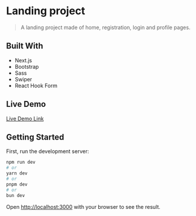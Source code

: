 # Landing project

> A landing project made of home, registration, login and profile pages.



## Built With

- Next.js
- Bootstrap
- Sass
- Swiper
- React Hook Form

## Live Demo

[Live Demo Link](https://charming-sherbet-1d2b09.netlify.app/)


## Getting Started

First, run the development server:

```bash
npm run dev
# or
yarn dev
# or
pnpm dev
# or
bun dev
```

Open [http://localhost:3000](http://localhost:3000) with your browser to see the result.